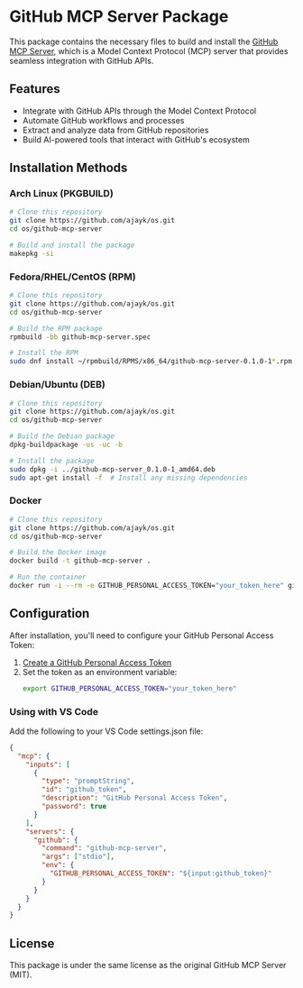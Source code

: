 # GitHub MCP Server Package

This package contains the necessary files to build and install the [GitHub MCP Server](https://github.com/github/github-mcp-server), which is a Model Context Protocol (MCP) server that provides seamless integration with GitHub APIs.

## Features

- Integrate with GitHub APIs through the Model Context Protocol
- Automate GitHub workflows and processes
- Extract and analyze data from GitHub repositories
- Build AI-powered tools that interact with GitHub's ecosystem

## Installation Methods

### Arch Linux (PKGBUILD)

```bash
# Clone this repository
git clone https://github.com/ajayk/os.git
cd os/github-mcp-server

# Build and install the package
makepkg -si
```

### Fedora/RHEL/CentOS (RPM)

```bash
# Clone this repository
git clone https://github.com/ajayk/os.git
cd os/github-mcp-server

# Build the RPM package
rpmbuild -bb github-mcp-server.spec

# Install the RPM
sudo dnf install ~/rpmbuild/RPMS/x86_64/github-mcp-server-0.1.0-1*.rpm
```

### Debian/Ubuntu (DEB)

```bash
# Clone this repository
git clone https://github.com/ajayk/os.git
cd os/github-mcp-server

# Build the Debian package
dpkg-buildpackage -us -uc -b

# Install the package
sudo dpkg -i ../github-mcp-server_0.1.0-1_amd64.deb
sudo apt-get install -f  # Install any missing dependencies
```

### Docker

```bash
# Clone this repository
git clone https://github.com/ajayk/os.git
cd os/github-mcp-server

# Build the Docker image
docker build -t github-mcp-server .

# Run the container
docker run -i --rm -e GITHUB_PERSONAL_ACCESS_TOKEN="your_token_here" github-mcp-server
```

## Configuration

After installation, you'll need to configure your GitHub Personal Access Token:

1. [Create a GitHub Personal Access Token](https://github.com/settings/personal-access-tokens/new)
2. Set the token as an environment variable:
   ```bash
   export GITHUB_PERSONAL_ACCESS_TOKEN="your_token_here"
   ```

### Using with VS Code

Add the following to your VS Code settings.json file:

```json
{
  "mcp": {
    "inputs": [
      {
        "type": "promptString",
        "id": "github_token",
        "description": "GitHub Personal Access Token",
        "password": true
      }
    ],
    "servers": {
      "github": {
        "command": "github-mcp-server",
        "args": ["stdio"],
        "env": {
          "GITHUB_PERSONAL_ACCESS_TOKEN": "${input:github_token}"
        }
      }
    }
  }
}
```

## License

This package is under the same license as the original GitHub MCP Server (MIT).
